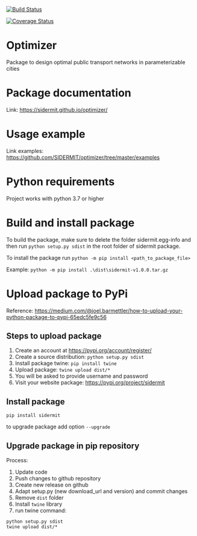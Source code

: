 [![Build Status](https://travis-ci.com/SIDERMIT/optimizer.svg?branch=master)](https://travis-ci.com/SIDERMIT/optimizer)

[![Coverage Status](https://coveralls.io/repos/github/SIDERMIT/optimizer/badge.svg?branch=master)](https://coveralls.io/github/SIDERMIT/optimizer?branch=master)

# Optimizer
Package to design optimal public transport networks in parameterizable cities

# Package documentation

Link: https://sidermit.github.io/optimizer/

# Usage example 

Link examples: https://github.com/SIDERMIT/optimizer/tree/master/examples

# Python requirements

Project works with python 3.7 or higher

# Build and install package

To build the package, make sure to delete the folder sidermit.egg-info and then run `python setup.py sdist` in the root folder of sidermit package.

To install the package run `python -m pip install <path_to_package_file>`

Example: `python -m pip install .\dist\sidermit-v1.0.0.tar.gz`

# Upload package to PyPi

Reference: https://medium.com/@joel.barmettler/how-to-upload-your-python-package-to-pypi-65edc5fe9c56

## Steps to upload package
1. Create an account at https://pypi.org/account/register/
2. Create a source distribution: `python setup.py sdist`
3. Install package twine: `pip install twine`
4. Upload package: `twine upload dist/*`
5. You will be asked to provide username and password
6. Visit your website package: https://pypi.org/project/sidermit 

## Install package

```
pip install sidermit
```
to upgrade package add option `--upgrade`

## Upgrade package in pip repository

Process:
1. Update code 
2. Push changes to github repository
3. Create new release on github
4. Adapt setup.py (new download_url and version) and commit changes
5. Remove `dist` folder
1. Install `twine` library
6. run twine command:

```
python setup.py sdist
twine upload dist/*
```
